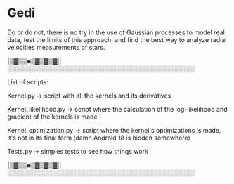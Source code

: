 # Gedi

Do or do not, there is no try in the use of Gaussian processes to model real data, test the limits of this approach, and find the best way to analyze radial velocities measurements of stars.
 
|▒▓▒▒◙▒▓▒▓▒▓||░░░░░░░░░░░░░░░░░░░░░░░░░░░░░░░░░░░░░░░░░░░

 List of scripts:
 
 Kernel.py -> script with all the kernels and its derivatives
 
 Kernel_likelihood.py -> script where the  calculation of the log-likelihood and gradient of the kernels is made

 Kernel_optimization.py -> script where the kernel's optimizations is made, it's not in its final form (damn Android 18 is hidden somewhere) 

 Tests.py -> simples tests to see how things work


|▒▓▒▒◙▒▓▒▓▒▓||░░░░░░░░░░░░░░░░░░░░░░░░░░░░░░░░░░░░░░░░░░░
